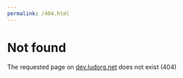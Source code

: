 ```yaml
---
permalink: /404.html
---
```


# Not found

The requested page on [dev.ludorg.net](dev.ludorg.net) does not exist (404)
